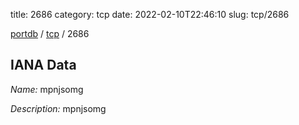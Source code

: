 title: 2686
category: tcp
date: 2022-02-10T22:46:10
slug: tcp/2686

[portdb](/) / [tcp](/category/tcp.html) / 2686


## IANA Data

_Name:_ mpnjsomg

_Description:_ mpnjsomg

